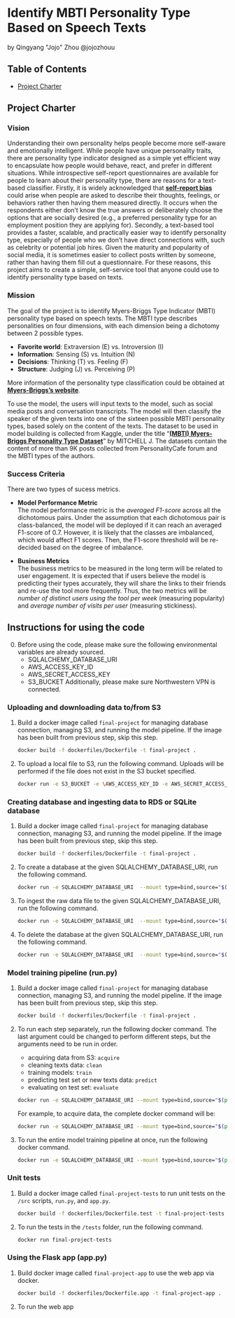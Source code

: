 # Identify MBTI Personality Type Based on Speech Texts

by Qingyang "Jojo" Zhou @jojozhouu

## Table of Contents

- [Project Charter](#Project-Charter)

## Project Charter

### Vision

Understanding their own personality helps people become more self-aware and emotionally intelligent. While people have unique personality traits, there are personality type indicator designed as a simple yet efficient way to encapsulate how people would behave, react, and prefer in different situations. While introspective self-report questionnaires are available for people to learn about their personality type, there are reasons for a text-based classifier. Firstly, it is widely acknowledged that [**self-report bias**](https://dictionary.apa.org/self-report-bias) could arise when people are asked to describe their thoughts, feelings, or behaviors rather then having them measured directly. It occurs when the respondents either don’t know the true answers or deliberately choose the options that are socially desired (e.g., a preferred personality type for an employment position they are applying for). Secondly, a text-based tool provides a faster, scalable, and practically easier way to identify personality type, especially of people who we don’t have direct connections with, such as celebrity or potential job hires. Given the maturity and popularity of social media, it is sometimes easier to collect posts written by someone, rather than having them fill out a questionnaire. For these reasons, this project aims to create a simple, self-service tool that anyone could use to identify personality type based on texts.

### Mission

The goal of the project is to identify Myers-Briggs Type Indicator (MBTI) personality type based on speech texts. The MBTI type describes personalities on four dimensions, with each dimension being a dichotomy between 2 possible types.

- **Favorite world**: Extraversion (E) vs. Introversion (I)
- **Information**: Sensing (S) vs. Intuition (N)
- **Decisions**: Thinking (T) vs. Feeling (F)
- **Structure**: Judging (J) vs. Perceiving (P)

More information of the personality type classification could be obtained at [**Myers-Briggs’s website**](https://www.myersbriggs.org/my-mbti-personality-type/mbti-basics/).

To use the model, the users will input texts to the model, such as social media posts and conversation transcripts. The model will then classify the speaker of the given texts into one of the sixteen possible MBTI personality types, based solely on the content of the texts. The dataset to be used in model building is collected from Kaggle, under the title “[**(MBTI) Myers-Briggs Personality Type Dataset**](https://www.kaggle.com/datasets/datasnaek/mbti-type)” by MITCHELL J. The datasets contain the content of more than 9K posts collected from PersonalityCafe forum and the MBTI types of the authors.

### Success Criteria

There are two types of sucess metrics.

- **Model Performance Metric** \
  The model performance metric is the _averaged F1-score_ across all the dichotomous pairs. Under the assumption that each dichotomous pair is class-balanced, the model will be deployed if it can reach an averaged F1-score of 0.7. However, it is likely that the classes are imbalanced, which would affect F1 scores. Then, the F1-score threshold will be re-decided based on the degree of imbalance.

- **Business Metrics** \
  The business metrics to be measured in the long term will be related to user engagement. It is expected that if users believe the model is predicting their types accurately, they will share the links to their friends and re-use the tool more frequently. Thus, the two metrics will be _number of distinct users using the tool per week_ (measuring popularity) and _average number of visits per user_ (measuring stickiness).


## Instructions for using the code

0. Before using the code, please make sure the following environmental variables are already sourced.
    - SQLALCHEMY_DATABASE_URI
    - AWS_ACCESS_KEY_ID
    - AWS_SECRET_ACCESS_KEY
    - S3_BUCKET
   Additionally, please make sure Northwestern VPN is connected.

### Uploading and downloading data to/from S3
1. Build a docker image called `final-project` for managing database connection, managing S3, and running the model pipeline. If the image has been built from previous step, skip this step.
   ```bash
   docker build -f dockerfiles/Dockerfile -t final-project .
   ```
2. To upload a local file to S3, run the following command. Uploads will be performed if the file does not exist in the S3 bucket specified.
   ```bash
   docker run -e S3_BUCKET -e \AWS_ACCESS_KEY_ID -e AWS_SECRET_ACCESS_KEY --mount type=bind,source="$(pwd)"/,target=/app/ final-project run.py manage_s3 upload_data
   ```

### Creating database and ingesting data to RDS or SQLite database
1. Build a docker image called `final-project` for managing database connection, managing S3, and running the model pipeline. If the image has been built from previous step, skip this step.

   ```bash
   docker build -f dockerfiles/Dockerfile -t final-project .
   ```
2. To create a database at the given SQLALCHEMY_DATABASE_URI, run the following command.
   
   ```bash
   docker run -e SQLALCHEMY_DATABASE_URI  --mount type=bind,source="$(pwd)"/,target=/app/ final-project run.py manage_rds create_db
   ```
3. To ingest the raw data file to the given SQLALCHEMY_DATABASE_URI, run the following command.

   ```bash
   docker run -e SQLALCHEMY_DATABASE_URI  --mount type=bind,source="$(pwd)"/,target=/app/ final-project run.py manage_rds ingest_data
   ```
4. To delete the database at the given SQLALCHEMY_DATABASE_URI, run the following command.
   
   ```bash
   docker run -e SQLALCHEMY_DATABASE_URI  --mount type=bind,source="$(pwd)"/,target=/app/ final-project run.py manage_rds delete_db
   ```

### Model training pipeline (run.py)

1. Build a docker image called `final-project` for managing database connection, managing S3, and running the model pipeline. If the image has been built from previous step, skip this step.

   ```bash
   docker build -f dockerfiles/Dockerfile -t final-project .
   ```

2. To run each step separately, run the following docker command. The last argument could be changed to perform different steps, but the arguments need to be run in order.
    - acquiring data from S3: `acquire`
    - cleaning texts data: `clean`
    - training models: `train`
    - predicting test set or new texts data: `predict`
    - evaluating on test set: `evaluate`
 
   ```bash
   docker run -e SQLALCHEMY_DATABASE_URI --mount type=bind,source="$(pwd)"/data,target=/app/data final-project model <step>
   ```
   
   For example, to acquire data, the complete docker command will be:
   ```bash
   docker run -e SQLALCHEMY_DATABASE_URI --mount type=bind,source="$(pwd)"/data,target=/app/data final-project model acquire
   ```

3. To run the entire model training pipeline at once, run the following docker command.
    
   ```bash
   docker run -e SQLALCHEMY_DATABASE_URI --mount type=bind,source="$(pwd)"/data,target=/app/data final-project model all
   ```

### Unit tests

1. Build a docker image called `final-project-tests` to run unit tests on the `/src` scripts, `run.py`, and `app.py`.
    
    ```bash
    docker build -f dockerfiles/Dockerfile.test -t final-project-tests .
    ```
2. To run the tests in the `/tests` folder, run the following command.

    ```bash
    docker run final-project-tests
    ```

### Using the Flask app (app.py)

1. Build docker image called `final-project-app` to use the web app via docker.
    
    ```bash
    docker build -f dockerfiles/Dockerfile.app -t final-project-app .
    ```
2. To run the web app


